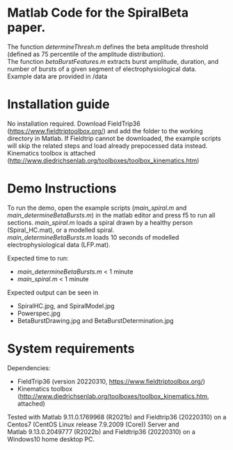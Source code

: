 # Matlab Code for the SpiralBeta paper.  
The function _determineThresh.m_ defines the beta amplitude threshold (defined as 75 percentile of the amplitude distribution).  
The function _betaBurstFeatures.m_ extracts burst amplitude, duration, and number of bursts of a given segment of electrophysiological data.    
Example data are provided in /data  

# Installation guide
No installation required. 
Download FieldTrip36 (https://www.fieldtriptoolbox.org/) and add the folder to the working directory in Matlab. If Fieldtrip cannot be downloaded, the example scripts will skip the related steps and load already prepocessed data instead.
Kinematics toolbox is attached (http://www.diedrichsenlab.org/toolboxes/toolbox_kinematics.htm)


# Demo Instructions
To run the demo, open the example scripts (_main_spiral.m_ and _main_determineBetaBursts.m_) in the matlab editor and press f5 to run all sections.
_main_spiral.m_ loads a spiral drawn by a healthy person (Spiral_HC.mat), or a modelled spiral.  
_main_determineBetaBursts.m_ loads 10 seconds of modelled electrophysiological data (LFP.mat).  


Expected time to run:  
- _main_determineBetaBursts.m_ < 1 minute  
- _main_spiral.m_ < 1 minute  

Expected output can be seen in   
- SpiralHC.jpg, and SpiralModel.jpg  
- Powerspec.jpg  
- BetaBurstDrawing.jpg and BetaBurstDetermination.jpg  


# System requirements
Dependencies:
- FieldTrip36 (version 20220310, https://www.fieldtriptoolbox.org/) 
- Kinematics toolbox (http://www.diedrichsenlab.org/toolboxes/toolbox_kinematics.htm, attached)


Tested with Matlab 9.11.0.1769968 (R2021b) and Fieldtrip36 (20220310) on a Centos7 (CentOS Linux release 7.9.2009 (Core)) Server and   
Matlab 9.13.0.2049777 (R2022b) and Fieldtrip36 (20220310) on a Windows10 home desktop PC.
